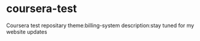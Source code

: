 # coursera-test
Coursera test repositary
theme:billing-system
description:stay tuned for my website updates
